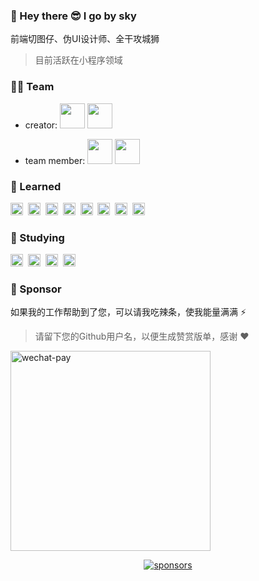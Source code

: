 ### 👋 Hey there 😎 I go by sky 

前端切图仔、伪UI设计师、全干攻城狮

> 目前活跃在小程序领域

### 🧑‍💻 Team

- creator: 
  <code><a href="https://github.com/uni-ku"><img height="40" src="https://avatars.githubusercontent.com/u/167429494"></a></code>
  <code><a href="https://github.com/claxjs"><img height="40" src="https://avatars.githubusercontent.com/u/165544832"></a></code>

- team member: 
  <code><a href="https://github.com/uni-helper"><img height="40" src="https://avatars.githubusercontent.com/u/117957276"></a></code>
  <code><a href="https://github.com/unocss-applet"><img height="40" src="https://avatars.githubusercontent.com/u/111227069"></a></code>

### 🚀 Learned

<code><img height="20" src="https://api.iconify.design/logos-typescript-icon.svg"></code>&nbsp;
<code><img height="20" src="https://api.iconify.design/logos-vue.svg"></code>&nbsp;
<code><img height="20" src="https://api.iconify.design/logos-vitejs.svg"></code>&nbsp;
<code><img height="20" src="https://api.iconify.design/logos-unocss.svg"></code>&nbsp;
<code><img height="20" src="https://api.iconify.design/logos-vitest.svg"></code>&nbsp;
<code><img height="20" src="https://api.iconify.design/logos-pnpm.svg"></code>&nbsp;
<code><img height="20" src="https://api.iconify.design/logos-nodejs-icon.svg"></code>&nbsp;
<code><img height="20" src="https://api.iconify.design/tabler-brand-miniprogram.svg"></code>&nbsp;

### 👀 Studying

<code><img height="20" src="https://api.iconify.design/logos-react.svg"></code>&nbsp;
<code><img height="20" src="https://api.iconify.design/logos-nextjs-icon.svg"></code>&nbsp;
<code><img height="20" src="https://api.iconify.design/logos-tailwindcss-icon.svg"></code>&nbsp;
<code><img height="20" src="https://api.iconify.design/logos-nuxt-icon.svg"></code>&nbsp;

### 💖 Sponsor

如果我的工作帮助到了您，可以请我吃辣条，使我能量满满 ⚡

> 请留下您的Github用户名，以便生成赞赏版单，感谢 ❤

<img src="https://cdn.jsdelivr.net/gh/Skiyee/sponsors@main/assets/wechat-pay.png" alt="wechat-pay" width="320" />

<p align="center">
  <a href="https://github.com/Skiyee/sponsors">
    <img alt="sponsors" src="https://cdn.jsdelivr.net/gh/Skiyee/Skiyee@main/sponsors.svg"/>
  </a>
</p>
